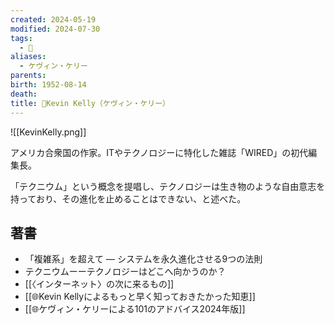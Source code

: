 ```yaml
---
created: 2024-05-19
modified: 2024-07-30
tags:
  - 👤
aliases:
  - ケヴィン・ケリー
parents: 
birth: 1952-08-14
death: 
title: 👤Kevin Kelly（ケヴィン・ケリー）
---
```

![[KevinKelly.png]]

アメリカ合衆国の作家。ITやテクノロジーに特化した雑誌「WIRED」の初代編集長。

「テクニウム」という概念を提唱し、テクノロジーは生き物のような自由意志を持っており、その進化を止めることはできない、と述べた。

## 著書
- 「複雑系」を超えて ― システムを永久進化させる9つの法則
- テクニウムーーテクノロジーはどこへ向かうのか？
- [[〈インターネット〉の次に来るもの]]
- [[🌐Kevin Kellyによるもっと早く知っておきたかった知恵]]
- [[🌐ケヴィン・ケリーによる101のアドバイス2024年版]]